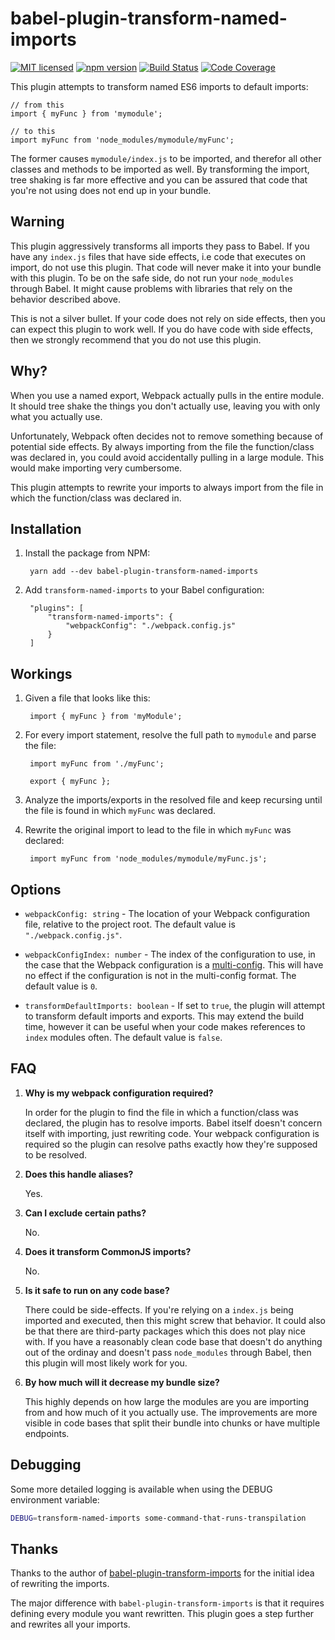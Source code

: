 # babel-plugin-transform-named-imports

[![MIT licensed](https://img.shields.io/badge/license-MIT-blue.svg)](https://raw.githubusercontent.com/hyperium/hyper/master/LICENSE)
[![npm version](https://badge.fury.io/js/babel-plugin-transform-named-imports.svg)](https://badge.fury.io/js/babel-plugin-transform-named-imports)
[![Build Status](https://scrutinizer-ci.com/g/SectorLabs/babel-plugin-transform-named-imports/badges/build.png?b=master)](https://scrutinizer-ci.com/g/SectorLabs/babel-plugin-transform-named-imports/build-status/master)
[![Code Coverage](https://scrutinizer-ci.com/g/SectorLabs/babel-plugin-transform-named-imports/badges/coverage.png?b=master)](https://scrutinizer-ci.com/g/SectorLabs/babel-plugin-transform-named-imports/?branch=master)

This plugin attempts to transform named ES6 imports to default imports:

    // from this
    import { myFunc } from 'mymodule';

    // to this
    import myFunc from 'node_modules/mymodule/myFunc';

The former causes `mymodule/index.js` to be imported, and therefor all other classes and methods to be imported as well. By transforming the import, tree shaking is far more effective and you can be assured that code that you're not using does not end up in your bundle.

## Warning
This plugin aggressively transforms all imports they pass to Babel. If you have any `index.js` files that have side effects, i.e code that executes on import, do not use this plugin. That code will never make it into your bundle with this plugin. To be on the safe side, do not run your `node_modules` through Babel. It might cause problems with libraries that rely on the behavior described above.

This is not a silver bullet. If your code does not rely on side effects, then you can expect this plugin to work well. If you do have code with side effects, then we strongly recommend that you do not use this plugin.

## Why?
When you use a named export, Webpack actually pulls in the entire module. It should tree shake the things you don't actually use, leaving you with only what you actually use.

Unfortunately, Webpack often decides not to remove something because of potential side effects. By always importing from the file the function/class was declared in, you could avoid accidentally pulling in a large module. This would make importing very cumbersome.

This plugin attempts to rewrite your imports to always import from the file in which the function/class was declared in.

## Installation
1. Install the package from NPM:

        yarn add --dev babel-plugin-transform-named-imports

2. Add `transform-named-imports` to your Babel configuration:

        "plugins": [
            "transform-named-imports": {
                "webpackConfig": "./webpack.config.js"
            }
        ]

## Workings
1. Given a file that looks like this:

        import { myFunc } from 'myModule';

1. For every import statement, resolve the full path to `mymodule` and parse the file:

        import myFunc from './myFunc';

        export { myFunc };

2. Analyze the imports/exports in the resolved file and keep recursing until the file is found in which `myFunc` was declared.

3. Rewrite the original import to lead to the file in which `myFunc` was declared:

        import myFunc from 'node_modules/mymodule/myFunc.js';

## Options
* `webpackConfig: string` - The location of your Webpack configuration file, relative to the project root.  The default value is `"./webpack.config.js"`.

* `webpackConfigIndex: number` - The index of the configuration to use, in the case that the Webpack configuration is a [multi-config](https://webpack.js.org/configuration/configuration-types/#exporting-multiple-configurations).  This will have no effect if the configuration is not in the multi-config format.  The default value is `0`.

* `transformDefaultImports: boolean` - If set to `true`, the plugin will attempt to transform default imports and exports.  This may extend the build time, however it can be useful when your code makes references to `index` modules often.  The default value is `false`.

## FAQ
1. **Why is my webpack configuration required?**

    In order for the plugin to find the file in which a function/class was declared, the plugin has to resolve imports. Babel itself doesn't concern itself with importing, just rewriting code. Your webpack configuration is required so the plugin can resolve paths exactly how they're supposed to be resolved.

2. **Does this handle aliases?**

    Yes.

3. **Can I exclude certain paths?**

    No.

4. **Does it transform CommonJS imports?**

    No.

5. **Is it safe to run on any code base?**

    There could be side-effects. If you're relying on a `index.js` being imported and executed, then this might screw that behavior. It could also be that there are third-party packages which this does not play nice with. If you have a reasonably clean code base that doesn't do anything out of the ordinay and doesn't pass `node_modules` through Babel, then this plugin will most likely work for you.

6. **By how much will it decrease my bundle size?**

    This highly depends on how large the modules are you are importing from and how much of it you actually use. The improvements are more visible in code bases that split their bundle into chunks or have multiple endpoints.

## Debugging
Some more detailed logging is available when using the DEBUG environment variable:

```sh
DEBUG=transform-named-imports some-command-that-runs-transpilation
```

## Thanks
Thanks to the author of [babel-plugin-transform-imports](https://www.npmjs.com/package/babel-plugin-transform-imports) for the initial idea of rewriting the imports.

The major difference with `babel-plugin-transform-imports` is that it requires defining every module you want rewritten. This plugin goes a step further and rewrites all your imports.
